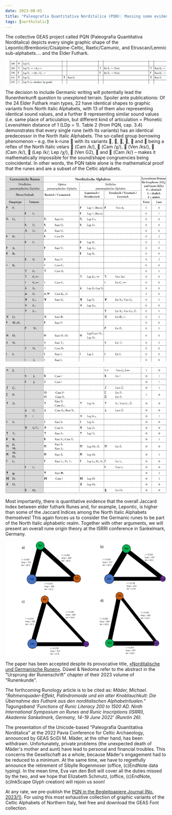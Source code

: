 ```yaml
---
date: 2023-08-01
title: "Paleografia Quantitativa Norditalica (PQN): Massing some evidence, Missing some conference"
tags: [northitalic]
---
```

The collective GEAS project called PQN (Paleografia Quantitativa Norditalica) depicts every single graphic shape of the Lepontic/Brembonic/Cisalpine-Celtic, Raetic/Camunic, and Etruscan/Lemnic sub-alphabets.... and the Elder Futhark. 

![Excerpt of the 40-page long PQN tables](EinsichtPQN.png)

The decision to include Germanic writing will potentially lead the Runenherkunft question to unexplored terrain. Spoiler ante publicationis: Of the 24 Elder Futhark main types, 22 have identical shapes to graphic variants from North Italic Alphabets, with 13 of them also representing identical sound values, and a further 8 representing similar sound values (i.e. same place of articulation, but different kind of articulation = Phonetic Levenshtein distance of 1 (LDp = 1). Table 2 (from PQN, cap. 3.4) demonstrates that every single rune (with its variants) has an identical predecessor in the North Italic Alphabets. The so-called group borrowing phenomenon – e.g. the k-rune  with its variants , , , ,  and  being a reflex of the North Italic velars  (Cam /k/),  (Cam /χ/),  (Ven /ks/),  (Cam /k/),  (Lep /k/; Lep /χ/),  (Ven G2),  and  (Cam /k/) – makes it mathematically impossible for the sound/shape congruencies being coincidental. In other words, the PQN table alone is the mathematical proof that the runes and are a subset of the Celtic alphabets.

![The 24 Elder Futhark main types and their variants, with identical correspondences to variants of the North Italic Alphabets. The fact that single inscriptions (instead of the complete Futhark) have been transmitted to Germania explains the eclectic character of the Germanic sign inventory.](PQN_Tab_Part1.png)

![The 24 Elder Futhark main types and their variants, with identical correspondences to variants of the North Italic Alphabets. The fact that single inscriptions (instead of the complete Futhark) have been transmitted to Germania explains the eclectic character of the Germanic sign inventory.](PQN_Tab_Part2.png)

Most importantly, there is quantitative evidence that the overall Jaccard Index between elder futhark Runes and, for example, Lepontic, is higher than some of the Jaccard Indices among the North Italic Alphabets themselves! This again forces us to consider the Germanic runes to be part of the North Italic alphabetic realm. Together with other arguments, we will present an overall rune origin theory at the ISRRI conference in Sankelmark, Germany. 

![Subset congruence ratio calculated by Jaccard Index. Example: The graphematic correspondence between the Elder Futhark and the Raetic alphabet (J = 0.203) is slightly higher than the one between Etruscan and Raetic (J = 0.200). (From: PQN, Fig. 3).](Jaccard_Index_Calculation.png)

The paper has been accepted despite its provocative title, [«Norditalische und Germanische Runen»](https://www.isrri2022.uni-kiel.de/abstracts/#m%C3%A4der). Düwel & Nedoma refer to the abstract in the "Ursprung der Runenschrift" chapter of their 2023 volume of "Runenkunde".

The forthcoming Runology article is to be cited as:
*Mäder, Michael. "Rahmenquader-Effekt, Palindromoide und ein alter Knoblauchkult: Die Übernahme des Futhark aus den norditalischen Alphabetritualen." Tagungsband ’Functions of Runic Literacy 200 to 1500 AD. Ninth International Symposium on Runes and Runic Inscriptions (ISRRI), Akademie Sankelmark, Germany, 14-19 June 2022’ (Runrön 26).*

The presentation of the Unicode-based "Paleografia Quantitativa Norditalica" at the 2022 Pavia Conference for Celtic Archaeology, announced by GEAS SciDi M. Mäder, at the other hand, has been withdrawn. Unfortunately, private problems (the unexpected death of Mäder's mother and aunt) have lead to personal and financial troubles. This concerns the Gesellschaft as a whole, because Mäder's engagement had to be reduced to a minimum. At the same time, we have to regretfully announce the retirement of Sibylle Rogenmoser (office, (c)EndNote data typing). In the mean time, Eva van den Bolt will cover all the duties missed by the two, and we hope that Elizabeth Schmutz, (office, (c)EndNote, (c)InkScape Glyph creation) will rejoin us soon!

At any rate, we pre-publish the [PQN in the Begleitpapiere Journal (No. 2023/1)](https://center-for-decipherment.ch/journal/). For using this most exhaustive collection of graphic variants of the Celtic Alphabets of Northern Italy, feel free and download the GEAS Font collection.

